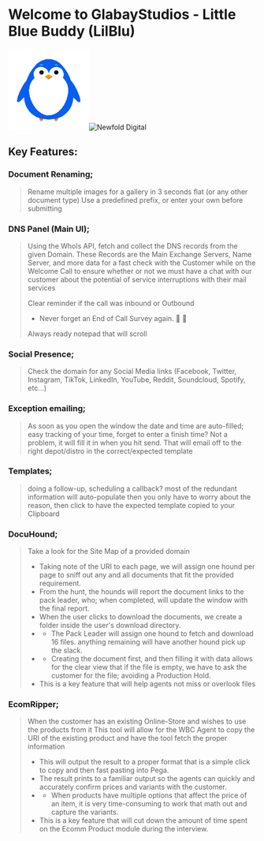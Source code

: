 # Welcome to GlabayStudios - Little Blue Buddy (LilBlu)

<img alt="LittleBlue" height="164" src="lilblu-large.png" width="164"/><img alt="Newfold Digital" height="123" src="C:\Users\Owner\Desktop\Private Servers\WebDotGlab\docs\newfold-asset-logo.png" width="474"/>

## **Key Features:**
### Document Renaming;
> Rename multiple images for a gallery in 3 seconds flat (or any other document type)
> Use a predefined prefix, or enter your own before submitting

### DNS Panel (Main UI);
> Using the WhoIs API, fetch and collect the DNS records from the given Domain.
> These Records are the Main Exchange Servers, Name Server, and more data for a fast check with the Customer while on the Welcome Call to ensure whether or not we must have a chat with our customer about the potential of service interruptions with their mail services
>
> Clear reminder if the call was inbound or Outbound
> - Never forget an End of Call Survey again. 😤 🤦
>
> Always ready notepad that will scroll

### Social Presence;
> Check the domain for any Social Media links (Facebook, Twitter, Instagram, TikTok, LinkedIn, YouTube, Reddit, Soundcloud, Spotify, etc...)

### Exception emailing;
> As soon as you open the window the date and time are auto-filled; easy tracking of your time, forget to enter a finish time? Not a problem, it will fill it in when you hit send. That will email off to the right depot/distro in the correct/expected template

### Templates;
> doing a follow-up, scheduling a callback? most of the redundant information will auto-populate then you only have to worry about the reason, then click to have the expected template copied to your Clipboard

### DocuHound;
> Take a look for the Site Map of a provided domain
> - Taking note of the URI to each page, we will assign one hound per page to sniff out any and all documents that fit the provided requirement.
> - From the hunt, the hounds will report the document links to the pack leader, who; when completed, will update the window with the final report.
> - When the user clicks to download the documents, we create a folder inside the user's download directory.
> - - The Pack Leader will assign one hound to fetch and download 16 files. anything remaining will have another hound pick up the slack.
> - - Creating the document first, and then filling it with data allows for the clear view that if the file is empty, we have to ask the customer for the file; avoiding a Production Hold.
> - This is a key feature that will help agents not miss or overlook files

### EcomRipper;
> When the customer has an existing Online-Store and wishes to use the products from it
> This tool will allow for the WBC Agent to copy the URI of the existing product and have the tool fetch the proper information
> - This will output the result to a proper format that is a simple click to copy and then fast pasting into Pega.
> - The result prints to a familiar output so the agents can quickly and accurately confirm prices and variants with the customer.
> - - When products have multiple options that affect the price of an item, it is very time-consuming to work that math out and capture the variants.
> - This is a key feature that will cut down the amount of time spent on the Ecomm Product module during the interview.
